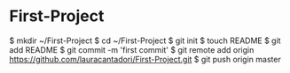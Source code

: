 First-Project
=============
$ mkdir ~/First-Project
$ cd ~/First-Project
$ git init
$ touch README
$ git add README
$ git commit -m 'first commit'
$ git remote add origin https://github.com/lauracantadori/First-Project.git
$ git push origin master
